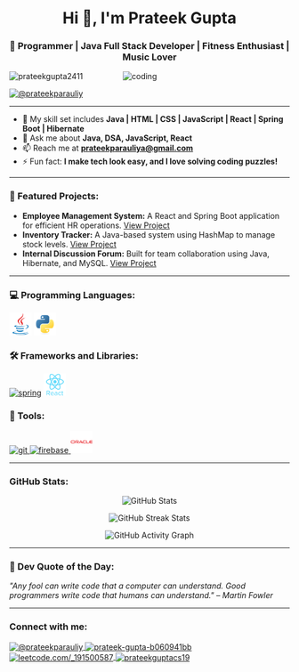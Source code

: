 <h1 align="center">Hi 👋, I'm Prateek Gupta</h1>
<h3 align="center">👀 Programmer | Java Full Stack Developer | Fitness Enthusiast | Music Lover</h3>

<img align="right" alt="coding" width="300" src="https://cdn.dribbble.com/users/1162077/screenshots/3848914/programmer.gif">

<p align="left">
    <img src="https://komarev.com/ghpvc/?username=prateekgupta2411&label=Profile%20views&color=0e75b6&style=flat" alt="prateekgupta2411" />
</p>

<p align="left">
    <a href="https://twitter.com/@prateekparauliy" target="blank">
        <img src="https://img.shields.io/twitter/follow/Prateek74746937?logo=twitter&style=for-the-badge" alt="@prateekparauliy" />
    </a>
</p>

---

- 🌱 My skill set includes **Java | HTML | CSS | JavaScript | React | Spring Boot | Hibernate**
- 💬 Ask me about **Java, DSA, JavaScript, React**
- 📫 Reach me at **prateekparauliya@gmail.com**
- ⚡ Fun fact: **I make tech look easy, and I love solving coding puzzles!**

---

<h3 align="left">🚀 Featured Projects:</h3>
<ul>
  <li><b>Employee Management System:</b> A React and Spring Boot application for efficient HR operations. <a href="https://github.com/your-repo-link">View Project</a></li>
  <li><b>Inventory Tracker:</b> A Java-based system using HashMap to manage stock levels. <a href="https://github.com/your-repo-link">View Project</a></li>
  <li><b>Internal Discussion Forum:</b> Built for team collaboration using Java, Hibernate, and MySQL. <a href="https://github.com/your-repo-link">View Project</a></li>
</ul>

---

<h3 align="left">💻 Programming Languages:</h3>
<p>
    <a href="https://www.java.com"><img src="https://raw.githubusercontent.com/devicons/devicon/master/icons/java/java-original.svg" alt="java" width="40" height="40"/></a>
    <a href="https://www.python.org"><img src="https://raw.githubusercontent.com/devicons/devicon/master/icons/python/python-original.svg" alt="python" width="40" height="40"/></a>
</p>

<h3 align="left">🛠️ Frameworks and Libraries:</h3>
<p>
    <a href="https://spring.io/"><img src="https://www.vectorlogo.zone/logos/springio/springio-icon.svg" alt="spring" width="40" height="40"/></a>
    <a href="https://reactjs.org/"><img src="https://raw.githubusercontent.com/devicons/devicon/master/icons/react/react-original-wordmark.svg" alt="react" width="40" height="40"/></a>
</p>

<h3 align="left">🔧 Tools:</h3>
<p>
    <a href="https://git-scm.com/" target="_blank" rel="noreferrer">
        <img src="https://www.vectorlogo.zone/logos/git-scm/git-scm-icon.svg" alt="git" width="40" height="40"/>
    </a>
    <a href="https://firebase.google.com/" target="_blank" rel="noreferrer">
        <img src="https://www.vectorlogo.zone/logos/firebase/firebase-icon.svg" alt="firebase" width="40" height="40"/>
    </a>
    <a href="https://www.oracle.com/" target="_blank" rel="noreferrer">
        <img src="https://raw.githubusercontent.com/devicons/devicon/master/icons/oracle/oracle-original.svg" alt="oracle" width="40" height="40"/>
    </a>
</p>

---

<h3 align="left">GitHub Stats:</h3>
<p align="center">
  <img src="https://github-readme-stats.vercel.app/api?username=prateekgupta2411&show_icons=true&locale=en&theme=tokyonight" alt="GitHub Stats" />
</p>
<p align="center">
  <img src="https://github-readme-streak-stats.herokuapp.com/?user=prateekgupta2411&theme=tokyonight" alt="GitHub Streak Stats" />
</p>
<p align="center">
  <img src="https://github-readme-activity-graph.cyclic.app/graph?username=prateekgupta2411&theme=tokyo-night&bg_color=ffffff" alt="GitHub Activity Graph">
</p>

---

<h3 align="left">📜 Dev Quote of the Day:</h3>
<p align="left">
    <i>"Any fool can write code that a computer can understand. Good programmers write code that humans can understand." – Martin Fowler</i>
</p>

---

<h3 align="left">Connect with me:</h3>
<p align="left">
    <a href="https://twitter.com/@prateekparauliy" target="blank">
        <img align="center" src="https://raw.githubusercontent.com/rahuldkjain/github-profile-readme-generator/master/src/images/icons/Social/twitter.svg" alt="@prateekparauliy" height="30" width="40" />
    </a>
    <a href="https://linkedin.com/in/prateek-gupta-b060941bb" target="blank">
        <img align="center" src="https://raw.githubusercontent.com/rahuldkjain/github-profile-readme-generator/master/src/images/icons/Social/linked-in-alt.svg" alt="prateek-gupta-b060941bb" height="30" width="40" />
    </a>
    <a href="https://www.leetcode.com/leetcode.com/_191500587" target="blank">
        <img align="center" src="https://raw.githubusercontent.com/rahuldkjain/github-profile-readme-generator/master/src/images/icons/Social/leet-code.svg" alt="leetcode.com/_191500587" height="30" width="40" />
    </a>
    <a href="https://auth.geeksforgeeks.org/user/prateekguptacs19" target="blank">
        <img align="center" src="https://raw.githubusercontent.com/rahuldkjain/github-profile-readme-generator/master/src/images/icons/Social/geeks-for-geeks.svg" alt="prateekguptacs19" height="30" width="40" />
    </a>
</p>
